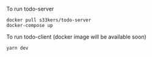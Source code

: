To run todo-server
```
docker pull s33kers/todo-server
docker-compose up
```

To run todo-client (docker image will be available soon)
```
yarn dev 
```
